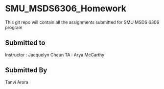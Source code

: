 # SMU_MSDS6306_Homework
This git repo will contain all the assignments submitted for SMU MSDS 6306 program

## Submitted to 
Instructor : Jacquelyn Cheun
TA : Arya McCarthy

## Submitted By
Tanvi Arora



